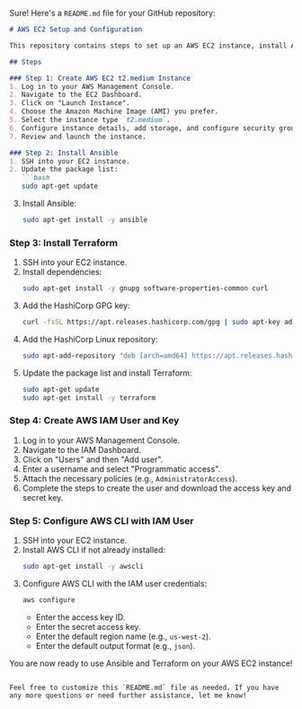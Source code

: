 Sure! Here's a `README.md` file for your GitHub repository:

```markdown
# AWS EC2 Setup and Configuration

This repository contains steps to set up an AWS EC2 instance, install Ansible and Terraform, create an AWS IAM user, and configure AWS CLI.

## Steps

### Step 1: Create AWS EC2 t2.medium Instance
1. Log in to your AWS Management Console.
2. Navigate to the EC2 Dashboard.
3. Click on "Launch Instance".
4. Choose the Amazon Machine Image (AMI) you prefer.
5. Select the instance type `t2.medium`.
6. Configure instance details, add storage, and configure security groups as needed.
7. Review and launch the instance.

### Step 2: Install Ansible
1. SSH into your EC2 instance.
2. Update the package list:
   ```bash
   sudo apt-get update
   ```
3. Install Ansible:
   ```bash
   sudo apt-get install -y ansible
   ```

### Step 3: Install Terraform
1. SSH into your EC2 instance.
2. Install dependencies:
   ```bash
   sudo apt-get install -y gnupg software-properties-common curl
   ```
3. Add the HashiCorp GPG key:
   ```bash
   curl -fsSL https://apt.releases.hashicorp.com/gpg | sudo apt-key add -
   ```
4. Add the HashiCorp Linux repository:
   ```bash
   sudo apt-add-repository "deb [arch=amd64] https://apt.releases.hashicorp.com $(lsb_release -cs) main"
   ```
5. Update the package list and install Terraform:
   ```bash
   sudo apt-get update
   sudo apt-get install -y terraform
   ```

### Step 4: Create AWS IAM User and Key
1. Log in to your AWS Management Console.
2. Navigate to the IAM Dashboard.
3. Click on "Users" and then "Add user".
4. Enter a username and select "Programmatic access".
5. Attach the necessary policies (e.g., `AdministratorAccess`).
6. Complete the steps to create the user and download the access key and secret key.

### Step 5: Configure AWS CLI with IAM User
1. SSH into your EC2 instance.
2. Install AWS CLI if not already installed:
   ```bash
   sudo apt-get install -y awscli
   ```
3. Configure AWS CLI with the IAM user credentials:
   ```bash
   aws configure
   ```
   - Enter the access key ID.
   - Enter the secret access key.
   - Enter the default region name (e.g., `us-west-2`).
   - Enter the default output format (e.g., `json`).

You are now ready to use Ansible and Terraform on your AWS EC2 instance!
```

Feel free to customize this `README.md` file as needed. If you have any more questions or need further assistance, let me know!
